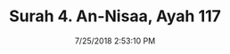 ---
title       : "Surah 4. An-Nisaa, Ayah 117"
date        : 7/25/2018 2:53:10 PM
draft       : false
type        : "quran"
layout      : "compare"
BookCode    : "CMP"
SurahNumber : "4"
AyahNumber  : "117"
TotalAyah   : "176"
---